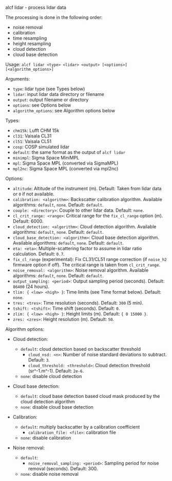 
alcf lidar - process lidar data

The processing is done in the following order:

- noise removal
- calibration
- time resampling
- height resampling
- cloud detection
- cloud base detection

Usage: `alcf lidar <type> <lidar> <output> [<options>] [<algorithm_options>]`

Arguments:

- `type`: lidar type (see Types below)
- `lidar`: input lidar data directory or filename
- `output`: output filename or directory
- `options`: see Options below
- `algorithm_options`: see Algorithm options below

Types:

- `chm15k`: Lufft CHM 15k
- `cl31`: Vaisala CL31
- `cl51`: Vaisala CL51
- `cosp`: COSP simulated lidar
- `default`: the same format as the output of `alcf lidar`
- `minimpl`: Sigma Space MiniMPL
- `mpl`: Sigma Space MPL (converted via SigmaMPL)
- `mpl2nc`: Sigma Space MPL (converted via mpl2nc)

Options:

- `altitude`: Altitude of the instrument (m).
    Default: Taken from lidar data or `0` if not available.
- `calibration: <algorithm>`: Backscatter calibration algorithm.
    Available algorithms: `default`, `none`. Default: `default`.
- `couple: <directory>`: Couple to other lidar data. Default: `none`.
- `cl_crit_range: <range>`: Critical range for the `fix_cl_range` option (m).
    Default: 6000.
- `cloud_detection: <algorithm>`: Cloud detection algorithm.
    Available algorithms: `default`, `none`. Default: `default`.
- `cloud_base_detection: <algorithm>`: Cloud base detection algorithm.
    Available algorithms: `default`, `none`. Default: `default`.
- `eta: <eta>`: Multiple-scattering factor to assume in lidar ratio calculation.
    Default: `0.7`.
- `fix_cl_range` (experimental): Fix CL31/CL51 range correction (if `noise_h2`
	firmware option if off). The critical range is taken from `cl_crit_range`.
- `noise_removal: <algorithm>`: Noise removal algorithm.
    Available algorithms: `default`, `none`.  Default: `default`.
- `output_sampling: <period>`: Output sampling period (seconds).
    Default: `86400` (24 hours).
- `tlim: { <low> <high> }`: Time limits (see Time format below).
    Default: `none`.
- `tres: <tres>`: Time resolution (seconds). Default: `300` (5 min).
- `tshift: <tshift>`: Time shift (seconds). Default: `0`.
- `zlim: { <low> <high> }`: Height limits (m). Default: `{ 0 15000 }`.
- `zres: <zres>`: Height resolution (m). Default: `50`.

Algorithm options:

- Cloud detection:
    - `default`: cloud detection based on backscatter threshold
        - `cloud_nsd: <n>`: Number of noise standard deviations to subtract.
        	Default: `3`.
        - `cloud_threshold: <threshold>`: Cloud detection threshold
            (sr^-1.m^-1). Default: `2e-6`.
	- `none`: disable cloud detection

- Cloud base detection:
	- `default`: cloud base detection based cloud mask produced by the cloud
		detection algorithm
	- `none`: disable cloud base detection

- Calibration:
    - `default`: multiply backscatter by a calibration coefficient
        - `calibration_file: <file>`: calibration file
	- `none`: disable calibration

- Noise removal:
    - `default`:
        - `noise_removal_sampling: <period>`: Sampling period for noise removal
            (seconds). Default: 300.
    - `none`: disable noise removal
	